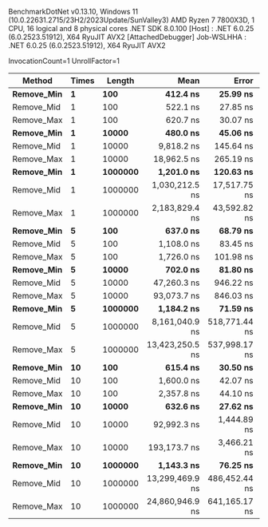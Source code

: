 
BenchmarkDotNet v0.13.10, Windows 11 (10.0.22631.2715/23H2/2023Update/SunValley3)
AMD Ryzen 7 7800X3D, 1 CPU, 16 logical and 8 physical cores
.NET SDK 8.0.100
  [Host]     : .NET 6.0.25 (6.0.2523.51912), X64 RyuJIT AVX2 [AttachedDebugger]
  Job-WSLHHA : .NET 6.0.25 (6.0.2523.51912), X64 RyuJIT AVX2

InvocationCount=1  UnrollFactor=1  

 Method     | Times | Length  | Mean            | Error         | StdDev          | Median          | Gen0      | Allocated   |
----------- |------ |-------- |----------------:|--------------:|----------------:|----------------:|----------:|------------:|
 **Remove_Min** | **1**     | **100**     |        **412.4 ns** |      **25.99 ns** |        **72.02 ns** |        **400.0 ns** |         **-** |       **568 B** |
 Remove_Mid | 1     | 100     |        522.1 ns |      27.85 ns |        75.77 ns |        500.0 ns |         - |      1768 B |
 Remove_Max | 1     | 100     |        620.7 ns |      30.07 ns |        82.32 ns |        600.0 ns |         - |      2944 B |
 **Remove_Min** | **1**     | **10000**   |        **480.0 ns** |      **45.06 ns** |       **125.60 ns** |        **400.0 ns** |         **-** |       **568 B** |
 Remove_Mid | 1     | 10000   |      9,818.2 ns |     145.64 ns |       310.37 ns |      9,700.0 ns |         - |    120568 B |
 Remove_Max | 1     | 10000   |     18,962.5 ns |     265.19 ns |       260.45 ns |     18,850.0 ns |         - |    240544 B |
 **Remove_Min** | **1**     | **1000000** |      **1,201.0 ns** |     **120.63 ns** |       **351.87 ns** |      **1,100.0 ns** |         **-** |       **520 B** |
 Remove_Mid | 1     | 1000000 |  1,030,212.5 ns |  17,517.75 ns |    22,778.03 ns |  1,030,800.0 ns |         - |  12000520 B |
 Remove_Max | 1     | 1000000 |  2,183,829.4 ns |  43,592.82 ns |    89,048.57 ns |  2,163,900.0 ns |         - |  24000496 B |
 **Remove_Min** | **5**     | **100**     |        **637.0 ns** |      **68.79 ns** |       **202.84 ns** |        **550.0 ns** |         **-** |       **664 B** |
 Remove_Mid | 5     | 100     |      1,108.0 ns |      83.45 ns |       246.05 ns |      1,000.0 ns |         - |      6664 B |
 Remove_Max | 5     | 100     |      1,726.0 ns |     101.98 ns |       294.24 ns |      1,650.0 ns |         - |     12304 B |
 **Remove_Min** | **5**     | **10000**   |        **702.0 ns** |      **81.80 ns** |       **241.20 ns** |        **600.0 ns** |         **-** |       **664 B** |
 Remove_Mid | 5     | 10000   |     47,260.3 ns |     946.22 ns |     2,442.50 ns |     46,250.0 ns |         - |    600664 B |
 Remove_Max | 5     | 10000   |     93,073.7 ns |     846.03 ns |       940.36 ns |     92,900.0 ns |         - |   1200304 B |
 **Remove_Min** | **5**     | **1000000** |      **1,184.2 ns** |      **71.59 ns** |       **205.41 ns** |      **1,100.0 ns** |         **-** |       **616 B** |
 Remove_Mid | 5     | 1000000 |  8,161,040.9 ns | 518,771.44 ns | 1,471,668.23 ns |  8,888,300.0 ns | 1000.0000 |  60000616 B |
 Remove_Max | 5     | 1000000 | 13,423,250.5 ns | 537,998.17 ns | 1,560,830.24 ns | 14,061,100.0 ns | 2000.0000 | 120000256 B |
 **Remove_Min** | **10**    | **100**     |        **615.4 ns** |      **30.50 ns** |        **85.54 ns** |        **600.0 ns** |         **-** |       **784 B** |
 Remove_Mid | 10    | 100     |      1,600.0 ns |      42.07 ns |       113.01 ns |      1,600.0 ns |         - |     12784 B |
 Remove_Max | 10    | 100     |      2,357.8 ns |      44.10 ns |        83.91 ns |      2,300.0 ns |         - |     23464 B |
 **Remove_Min** | **10**    | **10000**   |        **632.6 ns** |      **27.62 ns** |        **76.54 ns** |        **600.0 ns** |         **-** |       **784 B** |
 Remove_Mid | 10    | 10000   |     92,992.3 ns |   1,444.89 ns |     1,206.55 ns |     92,500.0 ns |         - |   1200784 B |
 Remove_Max | 10    | 10000   |    193,173.7 ns |   3,466.21 ns |     3,852.68 ns |    192,600.0 ns |         - |   2399464 B |
 **Remove_Min** | **10**    | **1000000** |      **1,143.3 ns** |      **76.25 ns** |       **221.22 ns** |      **1,100.0 ns** |         **-** |       **736 B** |
 Remove_Mid | 10    | 1000000 | 13,299,469.9 ns | 486,452.44 ns | 1,379,984.60 ns | 13,902,500.0 ns | 2000.0000 | 120000736 B |
 Remove_Max | 10    | 1000000 | 24,860,946.9 ns | 641,165.17 ns | 1,849,908.13 ns | 25,464,500.0 ns | 4000.0000 | 239999416 B |
